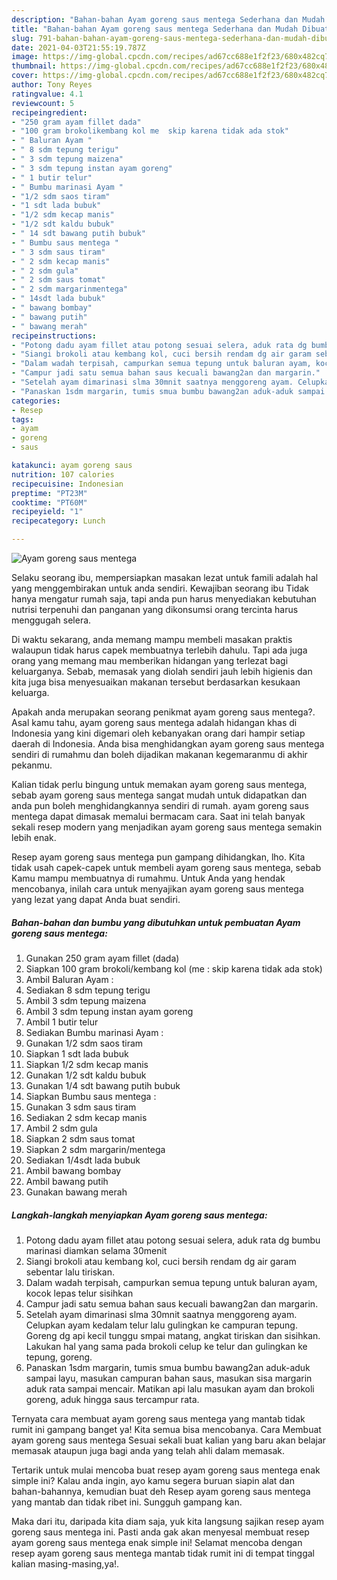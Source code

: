 ```yaml
---
description: "Bahan-bahan Ayam goreng saus mentega Sederhana dan Mudah Dibuat"
title: "Bahan-bahan Ayam goreng saus mentega Sederhana dan Mudah Dibuat"
slug: 791-bahan-bahan-ayam-goreng-saus-mentega-sederhana-dan-mudah-dibuat
date: 2021-04-03T21:55:19.787Z
image: https://img-global.cpcdn.com/recipes/ad67cc688e1f2f23/680x482cq70/ayam-goreng-saus-mentega-foto-resep-utama.jpg
thumbnail: https://img-global.cpcdn.com/recipes/ad67cc688e1f2f23/680x482cq70/ayam-goreng-saus-mentega-foto-resep-utama.jpg
cover: https://img-global.cpcdn.com/recipes/ad67cc688e1f2f23/680x482cq70/ayam-goreng-saus-mentega-foto-resep-utama.jpg
author: Tony Reyes
ratingvalue: 4.1
reviewcount: 5
recipeingredient:
- "250 gram ayam fillet dada"
- "100 gram brokolikembang kol me  skip karena tidak ada stok"
- " Baluran Ayam "
- " 8 sdm tepung terigu"
- " 3 sdm tepung maizena"
- " 3 sdm tepung instan ayam goreng"
- " 1 butir telur"
- " Bumbu marinasi Ayam "
- "1/2 sdm saos tiram"
- "1 sdt lada bubuk"
- "1/2 sdm kecap manis"
- "1/2 sdt kaldu bubuk"
- " 14 sdt bawang putih bubuk"
- " Bumbu saus mentega "
- " 3 sdm saus tiram"
- " 2 sdm kecap manis"
- " 2 sdm gula"
- " 2 sdm saus tomat"
- " 2 sdm margarinmentega"
- " 14sdt lada bubuk"
- " bawang bombay"
- " bawang putih"
- " bawang merah"
recipeinstructions:
- "Potong dadu ayam fillet atau potong sesuai selera, aduk rata dg bumbu marinasi diamkan selama 30menit"
- "Siangi brokoli atau kembang kol, cuci bersih rendam dg air garam sebentar lalu tiriskan."
- "Dalam wadah terpisah, campurkan semua tepung untuk baluran ayam, kocok lepas telur sisihkan"
- "Campur jadi satu semua bahan saus kecuali bawang2an dan margarin."
- "Setelah ayam dimarinasi slma 30mnit saatnya menggoreng ayam. Celupkan ayam kedalam telur lalu gulingkan ke campuran tepung. Goreng dg api kecil tunggu smpai matang, angkat tiriskan dan sisihkan. Lakukan hal yang sama pada brokoli celup ke telur dan gulingkan ke tepung, goreng."
- "Panaskan 1sdm margarin, tumis smua bumbu bawang2an aduk-aduk sampai layu, masukan campuran bahan saus, masukan sisa margarin aduk rata sampai mencair. Matikan api lalu masukan ayam dan brokoli goreng, aduk hingga saus tercampur rata."
categories:
- Resep
tags:
- ayam
- goreng
- saus

katakunci: ayam goreng saus 
nutrition: 107 calories
recipecuisine: Indonesian
preptime: "PT23M"
cooktime: "PT60M"
recipeyield: "1"
recipecategory: Lunch

---
```



![Ayam goreng saus mentega](https://img-global.cpcdn.com/recipes/ad67cc688e1f2f23/680x482cq70/ayam-goreng-saus-mentega-foto-resep-utama.jpg)

Selaku seorang ibu, mempersiapkan masakan lezat untuk famili adalah hal yang menggembirakan untuk anda sendiri. Kewajiban seorang ibu Tidak hanya mengatur rumah saja, tapi anda pun harus menyediakan kebutuhan nutrisi terpenuhi dan panganan yang dikonsumsi orang tercinta harus menggugah selera.

Di waktu  sekarang, anda memang mampu membeli masakan praktis walaupun tidak harus capek membuatnya terlebih dahulu. Tapi ada juga orang yang memang mau memberikan hidangan yang terlezat bagi keluarganya. Sebab, memasak yang diolah sendiri jauh lebih higienis dan kita juga bisa menyesuaikan makanan tersebut berdasarkan kesukaan keluarga. 



Apakah anda merupakan seorang penikmat ayam goreng saus mentega?. Asal kamu tahu, ayam goreng saus mentega adalah hidangan khas di Indonesia yang kini digemari oleh kebanyakan orang dari hampir setiap daerah di Indonesia. Anda bisa menghidangkan ayam goreng saus mentega sendiri di rumahmu dan boleh dijadikan makanan kegemaranmu di akhir pekanmu.

Kalian tidak perlu bingung untuk memakan ayam goreng saus mentega, sebab ayam goreng saus mentega sangat mudah untuk didapatkan dan anda pun boleh menghidangkannya sendiri di rumah. ayam goreng saus mentega dapat dimasak memalui bermacam cara. Saat ini telah banyak sekali resep modern yang menjadikan ayam goreng saus mentega semakin lebih enak.

Resep ayam goreng saus mentega pun gampang dihidangkan, lho. Kita tidak usah capek-capek untuk membeli ayam goreng saus mentega, sebab Kamu mampu membuatnya di rumahmu. Untuk Anda yang hendak mencobanya, inilah cara untuk menyajikan ayam goreng saus mentega yang lezat yang dapat Anda buat sendiri.

<!--inarticleads1-->

##### Bahan-bahan dan bumbu yang dibutuhkan untuk pembuatan Ayam goreng saus mentega:

1. Gunakan 250 gram ayam fillet (dada)
1. Siapkan 100 gram brokoli/kembang kol (me : skip karena tidak ada stok)
1. Ambil  Baluran Ayam :
1. Sediakan  8 sdm tepung terigu
1. Ambil  3 sdm tepung maizena
1. Ambil  3 sdm tepung instan ayam goreng
1. Ambil  1 butir telur
1. Sediakan  Bumbu marinasi Ayam :
1. Gunakan 1/2 sdm saos tiram
1. Siapkan 1 sdt lada bubuk
1. Siapkan 1/2 sdm kecap manis
1. Gunakan 1/2 sdt kaldu bubuk
1. Gunakan  1/4 sdt bawang putih bubuk
1. Siapkan  Bumbu saus mentega :
1. Gunakan  3 sdm saus tiram
1. Sediakan  2 sdm kecap manis
1. Ambil  2 sdm gula
1. Siapkan  2 sdm saus tomat
1. Siapkan  2 sdm margarin/mentega
1. Sediakan  1/4sdt lada bubuk
1. Ambil  bawang bombay
1. Ambil  bawang putih
1. Gunakan  bawang merah




<!--inarticleads2-->

##### Langkah-langkah menyiapkan Ayam goreng saus mentega:

1. Potong dadu ayam fillet atau potong sesuai selera, aduk rata dg bumbu marinasi diamkan selama 30menit
1. Siangi brokoli atau kembang kol, cuci bersih rendam dg air garam sebentar lalu tiriskan.
1. Dalam wadah terpisah, campurkan semua tepung untuk baluran ayam, kocok lepas telur sisihkan
1. Campur jadi satu semua bahan saus kecuali bawang2an dan margarin.
1. Setelah ayam dimarinasi slma 30mnit saatnya menggoreng ayam. Celupkan ayam kedalam telur lalu gulingkan ke campuran tepung. Goreng dg api kecil tunggu smpai matang, angkat tiriskan dan sisihkan. Lakukan hal yang sama pada brokoli celup ke telur dan gulingkan ke tepung, goreng.
1. Panaskan 1sdm margarin, tumis smua bumbu bawang2an aduk-aduk sampai layu, masukan campuran bahan saus, masukan sisa margarin aduk rata sampai mencair. Matikan api lalu masukan ayam dan brokoli goreng, aduk hingga saus tercampur rata.




Ternyata cara membuat ayam goreng saus mentega yang mantab tidak rumit ini gampang banget ya! Kita semua bisa mencobanya. Cara Membuat ayam goreng saus mentega Sesuai sekali buat kalian yang baru akan belajar memasak ataupun juga bagi anda yang telah ahli dalam memasak.

Tertarik untuk mulai mencoba buat resep ayam goreng saus mentega enak simple ini? Kalau anda ingin, ayo kamu segera buruan siapin alat dan bahan-bahannya, kemudian buat deh Resep ayam goreng saus mentega yang mantab dan tidak ribet ini. Sungguh gampang kan. 

Maka dari itu, daripada kita diam saja, yuk kita langsung sajikan resep ayam goreng saus mentega ini. Pasti anda gak akan menyesal membuat resep ayam goreng saus mentega enak simple ini! Selamat mencoba dengan resep ayam goreng saus mentega mantab tidak rumit ini di tempat tinggal kalian masing-masing,ya!.

